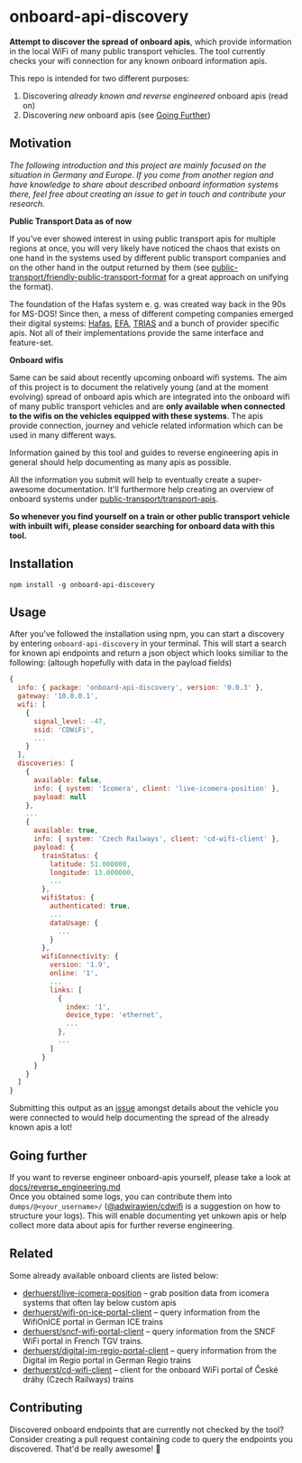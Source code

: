 # onboard-api-discovery
**Attempt to discover the spread of onboard apis**, which provide information in the local WiFi of many public transport vehicles.
The tool currently checks your wifi connection for any known onboard information apis.

This repo is intended for two different purposes:

1. Discovering _already known and reverse engineered_ onboard apis (read on)
2. Discovering _new_ onboard apis (see [Going Further](#going-further))

## Motivation

*The following introduction and this project are mainly focused on the situation in Germany and Europe. If you come from another region and have knowledge to share about described onboard information systems there, feel free about creating an issue to get in touch and contribute your research.*

**Public Transport Data as of now**

If you've ever showed interest in using public transport apis for multiple regions at once, you will very likely have noticed the chaos that exists on one hand in the systems used by different public transport companies and on the other hand in the output returned by them (see [public-transport/friendly-public-transport-format](https://github.com/public-transport/friendly-public-transport-format) for a great approach on unifying the format).

The foundation of the Hafas system e. g. was created way back in the 90s for MS-DOS! Since then, a mess of different competing companies emerged their digital systems: [Hafas](https://github.com/public-transport/hafas-client), [EFA](https://github.com/mfdz/efa2gtfs), [TRIAS](https://github.com/public-transport/ideas/issues/18) and a bunch of provider specific apis. Not all of their implementations provide the same interface and feature-set.

**Onboard wifis**

Same can be said about recently upcoming onboard wifi systems. The aim of this project is to document the relatively young (and at the moment evolving) spread of onboard apis which are integrated into the onboard wifi of many public transport vehicles and are **only available when connected to the wifis on the vehicles equipped with these systems**. The apis provide connection, journey and vehicle related information which can be used in many different ways.

Information gained by this tool and guides to reverse engineering apis in general should help documenting as many apis as possible.

All the information you submit will help to eventually create a super-awesome documentation. It'll furthermore help creating an overview of onboard systems under [public-transport/transport-apis](https://github.com/public-transport/transport-apis).

**So whenever you find yourself on a train or other public transport vehicle with inbuilt wifi, please consider searching for onboard data with this tool.**

## Installation

```shell
npm install -g onboard-api-discovery
```

## Usage

After you've followed the installation using npm, you can start a discovery by entering `onboard-api-discovery` in your terminal. This will start a search for known api endpoints and return a json object which looks similiar to the following: (altough hopefully with data in the payload fields)

```js
{
  info: { package: 'onboard-api-discovery', version: '0.0.3' },
  gateway: '10.0.0.1',
  wifi: [
    {
      signal_level: -47,
      ssid: 'CDWiFi',
      ...
    }
  ],
  discoveries: [
    {
      available: false,
      info: { system: 'Icomera', client: 'live-icomera-position' },
      payload: null
    },
    ...
    {
      available: true,
      info: { system: 'Czech Railways', client: 'cd-wifi-client' },
      payload: {
        trainStatus: {
          latitude: 51.000000,
          longitude: 13.000000,
          ...
        },
        wifiStatus: {
          authenticated: true,
          ...
          dataUsage: {
            ...
          }
        },
        wifiConnectivity: {
          version: '1.9',
          online: '1',
          ...
          links: [
            {
              index: '1',
              device_type: 'ethernet',
              ...
            },
            ...
          ]
        }
      }
    }
  ]
}
```

Submitting this output as an [issue](https://github.com/Adwirawien/onboard-api-discovery/issues/new) amongst details about the vehicle you were connected to would help documenting the spread of the already known apis a lot!

## Going further

If you want to reverse engineer onboard-apis yourself, please take a look at [docs/reverse_engineering.md](docs/reverse_engineering.md)<br>
Once you obtained some logs, you can contribute them into `dumps/@<your_username>/` ([@adwirawien/cdwifi](dumps/@adwirawien/cdwifi) is a suggestion on how to structure your logs). This will enable documenting yet unkown apis or help collect more data about apis for further reverse engineering.

## Related

Some already available onboard clients are listed below:

- [derhuerst/live-icomera-position](https://github.com/derhuerst/live-icomera-position) – grab position data from icomera systems that often lay below custom apis
- [derhuerst/wifi-on-ice-portal-client](https://github.com/derhuerst/wifi-on-ice-portal-client) – query information from the WifiOnICE portal in German ICE trains
- [derhuerst/sncf-wifi-portal-client](https://github.com/derhuerst/sncf-wifi-portal-client) – query information from the SNCF WiFi portal in French TGV trains.
- [derhuerst/digital-im-regio-portal-client](https://github.com/derhuerst/digital-im-regio-portal-client) – query information from the Digital im Regio portal in German Regio trains
- [derhuerst/cd-wifi-client](https://github.com/derhuerst/cd-wifi-client) – client for the onboard WiFi portal of České dráhy (Czech Railways) trains

## Contributing

Discovered onboard endpoints that are currently not checked by the tool? Consider creating a pull request containing code to query the endpoints you discovered. 
That'd be really awesome! 🙌
